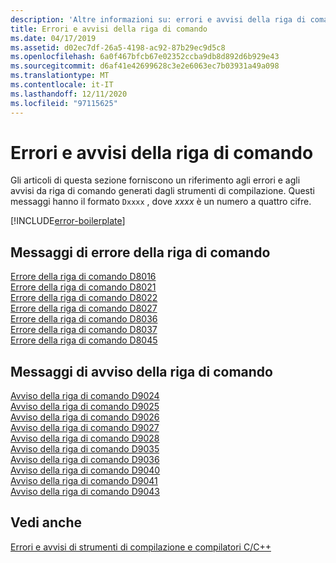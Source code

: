 ```yaml
---
description: 'Altre informazioni su: errori e avvisi della riga di comando'
title: Errori e avvisi della riga di comando
ms.date: 04/17/2019
ms.assetid: d02ec7df-26a5-4198-ac92-87b29ec9d5c8
ms.openlocfilehash: 6a0f467bfcb67e02352ccba9db8d892d6b929e43
ms.sourcegitcommit: d6af41e42699628c3e2e6063ec7b03931a49a098
ms.translationtype: MT
ms.contentlocale: it-IT
ms.lasthandoff: 12/11/2020
ms.locfileid: "97115625"
---
```

# <a name="command-line-errors-and-warnings"></a>Errori e avvisi della riga di comando

Gli articoli di questa sezione forniscono un riferimento agli errori e agli avvisi da riga di comando generati dagli strumenti di compilazione. Questi messaggi hanno il formato `Dxxxx` , dove *xxxx* è un numero a quattro cifre.

[!INCLUDE[error-boilerplate](../../error-messages/includes/error-boilerplate.md)]

## <a name="command-line-error-messages"></a>Messaggi di errore della riga di comando

[Errore della riga di comando D8016](../../error-messages/tool-errors/command-line-error-d8016.md) \
[Errore della riga di comando D8021](../../error-messages/tool-errors/command-line-error-d8021.md) \
[Errore della riga di comando D8022](../../error-messages/tool-errors/command-line-error-d8022.md) \
[Errore della riga di comando D8027](../../error-messages/tool-errors/command-line-error-d8027.md) \
[Errore della riga di comando D8036](../../error-messages/tool-errors/command-line-error-d8036.md) \
[Errore della riga di comando D8037](../../error-messages/tool-errors/command-line-error-d8037.md) \
[Errore della riga di comando D8045](../../error-messages/tool-errors/command-line-error-d8045.md)

## <a name="command-line-warning-messages"></a>Messaggi di avviso della riga di comando

[Avviso della riga di comando D9024](../../error-messages/tool-errors/command-line-warning-d9024.md) \
[Avviso della riga di comando D9025](../../error-messages/tool-errors/command-line-warning-d9025.md) \
[Avviso della riga di comando D9026](../../error-messages/tool-errors/command-line-warning-d9026.md) \
[Avviso della riga di comando D9027](../../error-messages/tool-errors/command-line-warning-d9027.md) \
[Avviso della riga di comando D9028](../../error-messages/tool-errors/command-line-warning-d9028.md) \
[Avviso della riga di comando D9035](../../error-messages/tool-errors/command-line-warning-d9035.md) \
[Avviso della riga di comando D9036](../../error-messages/tool-errors/command-line-warning-d9036.md) \
[Avviso della riga di comando D9040](../../error-messages/tool-errors/command-line-warning-d9040.md) \
[Avviso della riga di comando D9041](../../error-messages/tool-errors/command-line-warning-d9041.md) \
[Avviso della riga di comando D9043](../../error-messages/tool-errors/command-line-warning-d9043.md)

## <a name="see-also"></a>Vedi anche

[Errori e avvisi di strumenti di compilazione e compilatori C/C++](../compiler-errors-1/c-cpp-build-errors.md)
